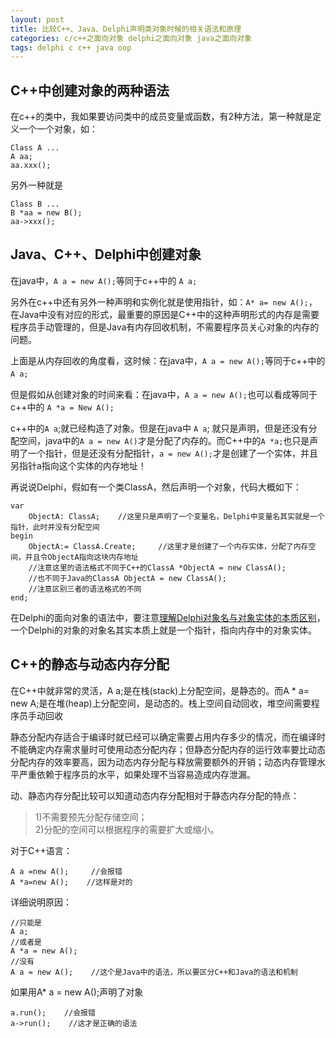 ```yaml
---
layout: post
title: 比较C++、Java、Delphi声明类对象时候的相关语法和原理
categories: c/c++之面向对象 delphi之面向对象 java之面向对象
tags: delphi c c++ java oop
---
```



C++中创建对象的两种语法
-------------

在c++的类中，我如果要访问类中的成员变量或函数，有2种方法，第一种就是定义一个一个对象，如：

    Class A ...
    A aa;
    aa.xxx();

另外一种就是

    Class B ...
    B *aa = new B();
    aa->xxx();

Java、C++、Delphi中创建对象
---------

在java中，`A a = new A();`等同于c++中的 `A a;`　　

另外在c++中还有另外一种声明和实例化就是使用指针，如：`A* a= new A();`，在Java中没有对应的形式，最重要的原因是C++中的这种声明形式的内存是需要程序员手动管理的，但是Java有内存回收机制，不需要程序员关心对象的内存的问题。

上面是从内存回收的角度看，这时候：在java中，`A a = new A();`等同于c++中的 `A a;`　

但是假如从创建对象的时间来看：在java中，`A a = new A();`也可以看成等同于c++中的 `A *a = New A();`

c++中的`A a`;就已经构造了对象。但是在java中 `A a`; 就只是声明，但是还没有分配空间，java中的`A a = new A()`才是分配了内存的。而C++中的`A *a;`也只是声明了一个指针，但是还没有分配指针，`a = new A();`才是创建了一个实体，并且另指针a指向这个实体的内存地址！

再说说Delphi，假如有一个类ClassA，然后声明一个对象，代码大概如下：

    var
        ObjectA: ClassA;    //这里只是声明了一个变量名，Delphi中变量名其实就是一个指针，此时并没有分配空间
    begin
        ObjectA:= ClassA.Create;     //这里才是创建了一个内存实体，分配了内存空间，并且令ObjectA指向这块内存地址
        //注意这里的语法格式不同于C++的ClassA *ObjectA = new ClassA(); 
        //也不同于Java的ClassA ObjectA = new ClassA();
        //注意区别三者的语法格式的不同
    end;
    
在Delphi的面向对象的语法中，要注意[理解Delphi对象名与对象实体的本质区别](http://xumenger.github.io/delphi-class-object/)，一个Delphi的对象的对象名其实本质上就是一个指针，指向内存中的对象实体。

C++的静态与动态内存分配
-------------

在C++中就非常的灵活，A a;是在栈(stack)上分配空间，是静态的。而A * a= new A;是在堆(heap)上分配空间，是动态的。栈上空间自动回收，堆空间需要程序员手动回收

静态分配内存适合于编译时就已经可以确定需要占用内存多少的情况，而在编译时不能确定内存需求量时可使用动态分配内存；但静态分配内存的运行效率要比动态分配内存的效率要高，因为动态内存分配与释放需要额外的开销；动态内存管理水平严重依赖于程序员的水平，如果处理不当容易造成内存泄漏。

动、静态内存分配比较可以知道动态内存分配相对于静态内存分配的特点：

> 1)不需要预先分配存储空间；  
> 2)分配的空间可以根据程序的需要扩大或缩小。

 
对于C++语言： 

    A a =new A();     //会报错
    A *a=new A();    //这样是对的

详细说明原因：

    //只能是
    A a;
    //或者是
    A *a = new A();
    //没有
    A a = new A();    //这个是Java中的语法，所以要区分C++和Java的语法和机制

如果用A* a = new A();声明了对象

    a.run();    //会报错
    a->run();    //这才是正确的语法

